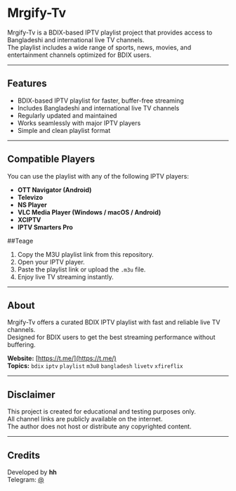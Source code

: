 # Mrgify-Tv

Mrgify-Tv is a BDIX-based IPTV playlist project that provides access to Bangladeshi and international live TV channels.  
The playlist includes a wide range of sports, news, movies, and entertainment channels optimized for BDIX users.

---

## Features

- BDIX-based IPTV playlist for faster, buffer-free streaming  
- Includes Bangladeshi and international live TV channels  
- Regularly updated and maintained  
- Works seamlessly with major IPTV players  
- Simple and clean playlist format  

---

## Compatible Players

You can use the playlist with any of the following IPTV players:

- **OTT Navigator (Android)**
- **Televizo**
- **NS Player**
- **VLC Media Player (Windows / macOS / Android)**
- **XCIPTV**
- **IPTV Smarters Pro**

##Teage

1. Copy the M3U playlist link from this repository.  
2. Open your IPTV player.  
3. Paste the playlist link or upload the `.m3u` file.  
4. Enjoy live TV streaming instantly.

---

## About

Mrgify-Tv offers a curated BDIX IPTV playlist with fast and reliable live TV channels.  
Designed for BDIX users to get the best streaming performance without buffering.

**Website:** [https://t.me/](https://t.me/)  
**Topics:** `bdix` `iptv` `playlist` `m3u8` `bangladesh` `livetv` `xfireflix`

---

## Disclaimer

This project is created for educational and testing purposes only.  
All channel links are publicly available on the internet.  
The author does not host or distribute any copyrighted content.

---

## Credits

Developed by **hh**  
Telegram: [@](https://t.me/)
